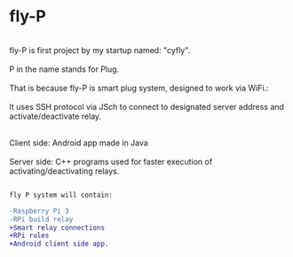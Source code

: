 # fly-P

<br>fly-P is first project by my startup named: "cyfly".</br>
<br>P in the name stands for Plug.</br>
<br>That is because fly-P is smart plug system, designed to work via WiFi.:</br>
<br>It uses SSH protocol via JSch to connect to designated server address and activate/deactivate relay.</br>

<br>Client side: Android app made in Java</br>
<br>Server side: C++ programs used for faster execution of activating/deactivating relays.</br>

```diff

fly P system will contain:

-Raspberry Pi 3
-RPi build relay
+Smart relay connections
+RPi rules
+Android client side app.



```

